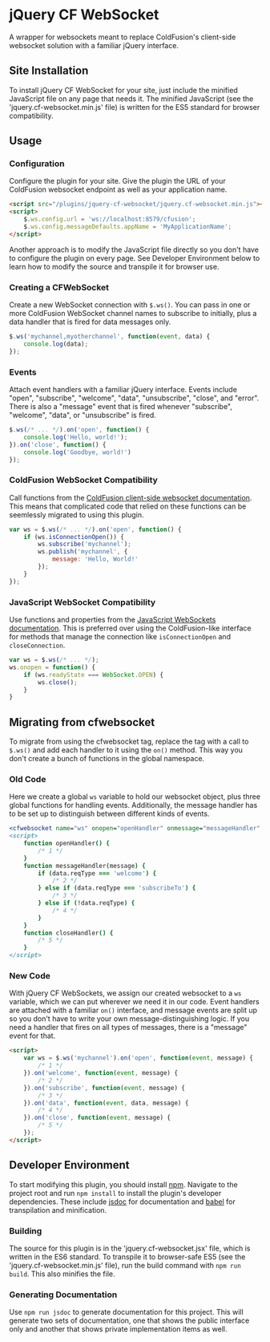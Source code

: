 # jQuery CF WebSocket
A wrapper for websockets meant to replace ColdFusion's client-side websocket solution with a familiar jQuery interface.

## Site Installation
To install jQuery CF WebSocket for your site, just include the minified JavaScript file on any page that needs it. The minified JavaScript (see the 'jquery.cf-websocket.min.js' file) is written for the ES5 standard for browser compatibility.

## Usage

### Configuration
Configure the plugin for your site. Give the plugin the URL of your ColdFusion websocket endpoint as well as your application name.
```html
<script src="/plugins/jquery-cf-websocket/jquery.cf-websocket.min.js"></script>
<script>
    $.ws.config.url = 'ws://localhost:8579/cfusion';
    $.ws.config.messageDefaults.appName = 'MyApplicationName';
</script>
```

Another approach is to modify the JavaScript file directly so you don't have to configure the plugin on every page. See Developer Environment below to learn how to modify the source and transpile it for browser use.

### Creating a CFWebSocket
Create a new WebSocket connection with `$.ws()`. You can pass in one or more ColdFusion WebSocket channel names to subscribe to initially, plus a data handler that is fired for data messages only.
```javascript
$.ws('mychannel,myotherchannel', function(event, data) {
    console.log(data);
});
```

### Events
Attach event handlers with a familiar jQuery interface. Events include "open", "subscribe", "welcome", "data", "unsubscribe", "close", and "error". There is also a "message" event that is fired whenever "subscribe", "welcome", "data", or "unsubscribe" is fired.
```javascript
$.ws(/* ... */).on('open', function() {
    console.log('Hello, world!');
}).on('close', function() {
    console.log('Goodbye, world!')
});
```

### ColdFusion WebSocket Compatibility
Call functions from the [ColdFusion client-side websocket documentation](https://helpx.adobe.com/coldfusion/developing-applications/coldfusion-and-html-5/using-coldfusion-websocket/using-websocket-to-broadcast-messages.html#UsingtheWebSocketJavaScriptfunctions). This means that complicated code that relied on these functions can be seemlessly migrated to using this plugin.
```javascript
var ws = $.ws(/* ... */).on('open', function() {
    if (ws.isConnectionOpen()) {
        ws.subscribe('mychannel');
        ws.publish('mychannel', {
            message: 'Hello, World!'
        });
    }
});
```

### JavaScript WebSocket Compatibility
Use functions and properties from the [JavaScript WebSockets documentation](https://developer.mozilla.org/en-US/docs/Web/API/WebSocket). This is preferred over using the ColdFusion-like interface for methods that manage the connection like `isConnectionOpen` and `closeConnection`.
```javascript
var ws = $.ws(/* ... */);
ws.onopen = function() {
    if (ws.readyState === WebSocket.OPEN) {
        ws.close();
    }
}
```

## Migrating from cfwebsocket
To migrate from using the cfwebsocket tag, replace the tag with a call to `$.ws()` and add each handler to it using the `on()` method. This way you don't create a bunch of functions in the global namespace.

### Old Code
Here we create a global `ws` variable to hold our websocket object, plus three global functions for handling events. Additionally, the message handler has to be set up to distinguish between different kinds of events.
```coldfusion
<cfwebsocket name="ws" onopen="openHandler" onmessage="messageHandler" onclose="closeHandler" subscribeto="mychannel" />
<script>
    function openHandler() {
        /* 1 */
    }
    function messageHandler(message) {
        if (data.reqType === 'welcome') {
            /* 2 */
        } else if (data.reqType === 'subscribeTo') {
            /* 3 */
        } else if (!data.reqType) {
            /* 4 */
        }
    }
    function closeHandler() {
        /* 5 */
    }
</script>
```

### New Code
With jQuery CF WebSockets, we assign our created websocket to a `ws` variable, which we can put wherever we need it in our code. Event handlers are attached with a familiar `on()` interface, and message events are split up so you don't have to write your own message-distinguishing logic. If you need a handler that fires on all types of messages, there is a "message" event for that.
```html
<script>
    var ws = $.ws('mychannel').on('open', function(event, message) {
        /* 1 */
    }).on('welcome', function(event, message) {
        /* 2 */
    }).on('subscribe', function(event, message) {
        /* 3 */
    }).on('data', function(event, data, message) {
        /* 4 */
    }).on('close', function(event, message) {
        /* 5 */
    });
</script>
```

## Developer Environment
To start modifying this plugin, you should install [npm](https://www.npmjs.com/). Navigate to the project root and run `npm install` to install the plugin's developer dependencies. These include [jsdoc](http://usejsdoc.org/) for documentation and [babel](https://babeljs.io/) for transpilation and minification.

### Building
The source for this plugin is in the 'jquery.cf-websocket.jsx' file, which is written in the ES6 standard. To transpile it to browser-safe ES5 (see the 'jquery.cf-websocket.min.js' file), run the build command with `npm run build`. This also minifies the file.

### Generating Documentation
Use `npm run jsdoc` to generate documentation for this project. This will generate two sets of documentation, one that shows the public interface only and another that shows private implementation items as well.